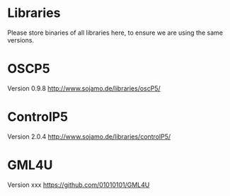Libraries
=========

Please store binaries of all libraries here, to ensure we are using the same versions.


# OSCP5

Version 0.9.8
http://www.sojamo.de/libraries/oscP5/

# ControlP5

Version 2.0.4
http://www.sojamo.de/libraries/controlP5/

# GML4U

Version xxx
https://github.com/01010101/GML4U